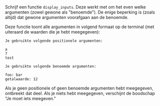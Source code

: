 Schrijf een functie `display_inputs`.
Deze werkt met om het even welke argumenten (zowel gewone als "benoemde").
De enige beperking is (zoals altijd) dat gewone argumenten voorafgaan aan de benoemde.

Deze functie toont alle argumenten in volgend formaat op de terminal (met uiteraard de waarden die je hebt meegegeven):

```text
Je gebruikte volgende positionele argumenten:

a
7
test

Je gebruikte volgende benoemde argumenten:

foo: bar
getalwaarde: 12
```

Als je geen positionele of geen benoemde argumenten hebt meegegeven, ontbreekt dat deel. Als je niets hebt meegegeven, verschijnt de boodschap "Je moet iets meegeven."
